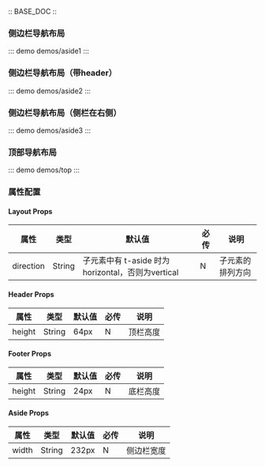 :: BASE_DOC ::

### 侧边栏导航布局

::: demo demos/aside1
::: 

### 侧边栏导航布局（带header）

::: demo demos/aside2 
::: 

### 侧边栏导航布局（侧栏在右侧）

::: demo demos/aside3 
::: 

### 顶部导航布局

::: demo demos/top 
:::

### 属性配置
#### Layout Props
| 属性 | 类型 | 默认值 | 必传 | 说明 |
|-----|-----|-----|-----|-----|
|direction|String|子元素中有 t-aside 时为 horizontal，否则为vertical|N|子元素的排列方向|

#### Header Props
| 属性 | 类型 | 默认值 | 必传 | 说明 |
|-----|-----|-----|-----|-----|
|height|String|64px|N|顶栏高度|

#### Footer Props
| 属性 | 类型 | 默认值 | 必传 | 说明 |
|-----|-----|-----|-----|-----|
|height|String|24px|N|底栏高度|

#### Aside Props
| 属性 | 类型 | 默认值 | 必传 | 说明 |
|-----|-----|-----|-----|-----|
|width|String|232px|N|侧边栏宽度|